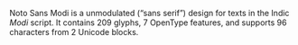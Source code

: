 Noto Sans Modi is a unmodulated (“sans serif”) design for texts in the Indic _Modi_ script. It contains 209 glyphs, 7 OpenType features, and supports 96 characters from 2 Unicode blocks.